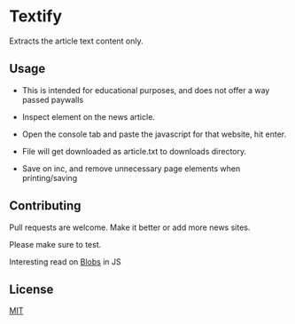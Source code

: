 # Textify

Extracts the article text content only. 

## Usage

- This is intended for educational purposes, and does not offer a way passed paywalls

- Inspect element on the news article.

- Open the console tab and paste the javascript for that website, hit enter.

- File will get downloaded as article.txt to downloads directory.

- Save on inc, and remove unnecessary page elements when printing/saving

## Contributing
Pull requests are welcome. Make it better or add more news sites. 

Please make sure to test.

Interesting read on [Blobs](https://javascript.info/blob) in JS 

## License
[MIT](https://choosealicense.com/licenses/mit/)

